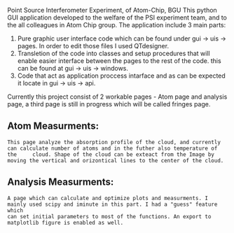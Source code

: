 Point Source Interferometer Experiment, of Atom-Chip, BGU
This python GUI application developed to the welfare of the PSI experiment team, and to the all colleagues in Atom Chip group.
The application include 3 main parts: 
1)  Pure graphic user interface code which can be found under gui -> uis -> pages. In order to edit those files I used QTdesigner.
2)  Transletion of the code into classes and setup procedures that will enable easier interface between the pages to the rest of the code.
    this can be found at gui -> uis -> windows.
3)  Code that act as application proccess intarface and as can be expected it locate in gui -> uis -> api.

Currently this project consist of 2 workable pages - Atom page and analysis page, a third page is still in progress which will be called fringes page.

## Atom Measurments:
    This page analyze the absorption profile of the cloud, and currently can calculate number of atoms and in the futher also temperature of the     cloud. Shape of the cloud can be exteact from the Image by moving the vertical and orizontical lines to the center of the cloud.
    
## Analysis Measurments:
    A page which can calculate and optimize plots and measurments. I mainly used scipy and iminute in this part. I had a "guess" feature which 
    can set initial parameters to most of the functions. An export to matplotlib figure is enabled as well.
